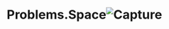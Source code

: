 # Problems.Space![Capture](https://github.com/Beki-050701/Problems.Space/assets/107194252/c8d95404-3047-404c-a7c5-4909127acdbd)
